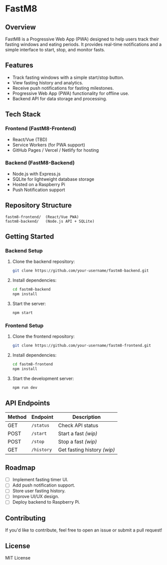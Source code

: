 # FastM8

## Overview

FastM8 is a Progressive Web App (PWA) designed to help users track their fasting windows and eating periods. It provides real-time notifications and a simple interface to start, stop, and monitor fasts.

## Features

- Track fasting windows with a simple start/stop button.
- View fasting history and analytics.
- Receive push notifications for fasting milestones.
- Progressive Web App (PWA) functionality for offline use.
- Backend API for data storage and processing.

## Tech Stack

### Frontend (FastM8-Frontend)

- React/Vue (TBD)
- Service Workers (for PWA support)
- GitHub Pages / Vercel / Netlify for hosting

### Backend (FastM8-Backend)

- Node.js with Express.js
- SQLite for lightweight database storage
- Hosted on a Raspberry Pi
- Push Notification support

## Repository Structure

```
fastm8-frontend/  (React/Vue PWA)
fastm8-backend/   (Node.js API + SQLite)
```

## Getting Started

### Backend Setup

1. Clone the backend repository:
   ```sh
   git clone https://github.com/your-username/fastm8-backend.git
   ```
2. Install dependencies:
   ```sh
   cd fastm8-backend
   npm install
   ```
3. Start the server:
   ```sh
   npm start
   ```

### Frontend Setup

1. Clone the frontend repository:
   ```sh
   git clone https://github.com/your-username/fastm8-frontend.git
   ```
2. Install dependencies:
   ```sh
   cd fastm8-frontend
   npm install
   ```
3. Start the development server:
   ```sh
   npm run dev
   ```

## API Endpoints

| Method | Endpoint   | Description                 |
| ------ | ---------- | --------------------------- |
| GET    | `/status`  | Check API status            |
| POST   | `/start`   | Start a fast _(wip)_        |
| POST   | `/stop`    | Stop a fast _(wip)_         |
| GET    | `/history` | Get fasting history _(wip)_ |

## Roadmap

- [ ] Implement fasting timer UI.
- [ ] Add push notification support.
- [ ] Store user fasting history.
- [ ] Improve UI/UX design.
- [ ] Deploy backend to Raspberry Pi.

## Contributing

If you'd like to contribute, feel free to open an issue or submit a pull request!

## License

MIT License
